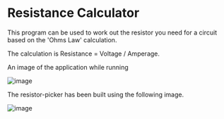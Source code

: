 # Resistance Calculator

This program can be used to work out the resistor you need for a circuit based on the 'Ohms Law' calculation.

The calculation is Resistance = Voltage / Amperage.

An image of the application while running

![image](https://github.com/japemasterBrad/ResistanceCalculator/assets/40279277/d6430ee7-2fbc-484c-ba7f-00e51415d5c1)

The resistor-picker has been built using the following image.

![image](https://github.com/japemasterBrad/ResistanceCalculator/assets/40279277/2b9740cf-7d58-40e4-a51e-8750b3a914a6)



